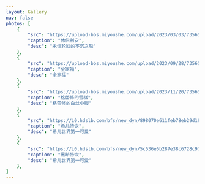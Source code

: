 ```yaml
---
layout: Gallery
nav: false
photos: [
    {
        "src": "https://upload-bbs.miyoushe.com/upload/2023/03/03/73565430/48f69c796fdcadf579cb613e802e21b2_4673042289353917016.png?x-oss-process=image//resize,s_600/quality,q_80/auto-orient,0/interlace,1/format,png",
        "caption": "休伯利安",
        "desc": "永恒轮回的不沉之船"
    },
    {
        "src": "https://upload-bbs.miyoushe.com/upload/2023/09/28/73565430/ec56119782813b5011e9fddb7a2c2b04_8590650636065751456.png?x-oss-process=image//resize,s_600/quality,q_80/auto-orient,0/interlace,1/format,png",
        "caption": "全家福",
        "desc": "全家福"
    },
    {
        "src": "https://upload-bbs.miyoushe.com/upload/2023/11/20/73565430/78d5f594efe73e6b5bd7324deaaf44bf_4984281465701639136.png?x-oss-process=image//resize,s_600/quality,q_80/auto-orient,0/interlace,1/format,png",
        "caption": "格蕾修的雪糕",
        "desc": "格蕾修的白丝小脚"
    },
    {
        "src": "https://i0.hdslb.com/bfs/new_dyn/898070e611feb78eb29d183bb59bc2153461563774142488.png@1044w_1044h.webp",
        "caption": "希儿特饮",
        "desc": "希儿世界第一可爱"
    },
    {
        "src": "https://i0.hdslb.com/bfs/new_dyn/5c536e6b287e38c6728c9785790c4f753461563774142488.png@1044w_1044h.webp",
        "caption": "黑希特饮",
        "desc": "希儿世界第一可爱"
    },
]
---
```

